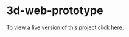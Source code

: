 # 3d-web-prototype

To view a live version of this project click [here](https://shadopawn.github.io/american-humor-wall1/).
